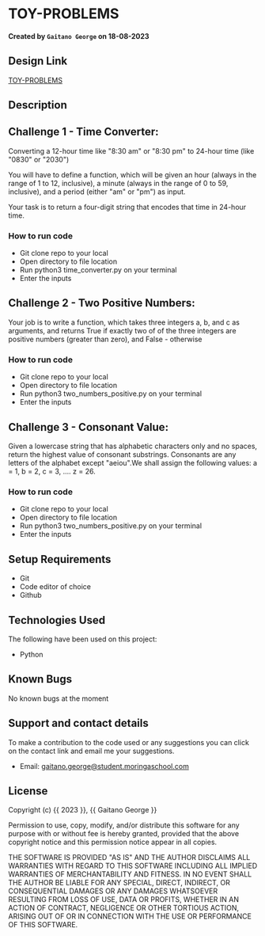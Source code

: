 # TOY-PROBLEMS

#### Created by `Gaitano George` on 18-08-2023

## Design Link

[TOY-PROBLEMS](https://github.com/Gaitano123/phase3-codechallenge-wk1)

## Description

## Challenge 1 - Time Converter:
Converting a 12-hour time like "8:30 am" or "8:30 pm" to 24-hour time (like "0830" or "2030")

You will have to define a function, which will be given an hour (always in the range of 1 to 12, inclusive), a minute (always in the range of 0 to 59, inclusive), and a period (either "am" or "pm") as input.

Your task is to return a four-digit string that encodes that time in 24-hour time.

### How to run code

- Git clone repo to your local
- Open directory to file location
- Run python3 time_converter.py on your terminal
- Enter the inputs

## Challenge 2 - Two Positive Numbers:

Your job is to write a function, which takes three integers a, b, and c as arguments, and returns True if exactly two of of the three integers are positive numbers (greater than zero), and False - otherwise

### How to run code

- Git clone repo to your local
- Open directory to file location
- Run python3 two_numbers_positive.py on your terminal
- Enter the inputs


## Challenge 3 - Consonant Value:

Given a lowercase string that has alphabetic characters only and no spaces, return the highest value of consonant substrings. Consonants are any letters of the alphabet except "aeiou".We shall assign the following values: a = 1, b = 2, c = 3, .... z = 26.


### How to run code

- Git clone repo to your local
- Open directory to file location
- Run python3 two_numbers_positive.py on your terminal
- Enter the inputs


## Setup Requirements

- Git
- Code editor of choice
- Github



## Technologies Used

The following have been used on this project:

- Python

## Known Bugs

No known bugs at the moment

## Support and contact details 

To make a contribution to the code used or any suggestions you can click on the contact link and email me your suggestions.

- Email: gaitano.george@student.moringaschool.com

## License

Copyright (c) {{ 2023 }}, {{ Gaitano George }}

Permission to use, copy, modify, and/or distribute this software for any
purpose with or without fee is hereby granted, provided that the above
copyright notice and this permission notice appear in all copies.

THE SOFTWARE IS PROVIDED "AS IS" AND THE AUTHOR DISCLAIMS ALL WARRANTIES WITH
REGARD TO THIS SOFTWARE INCLUDING ALL IMPLIED WARRANTIES OF MERCHANTABILITY AND
FITNESS. IN NO EVENT SHALL THE AUTHOR BE LIABLE FOR ANY SPECIAL, DIRECT,
INDIRECT, OR CONSEQUENTIAL DAMAGES OR ANY DAMAGES WHATSOEVER RESULTING FROM
LOSS OF USE, DATA OR PROFITS, WHETHER IN AN ACTION OF CONTRACT, NEGLIGENCE OR
OTHER TORTIOUS ACTION, ARISING OUT OF OR IN CONNECTION WITH THE USE OR
PERFORMANCE OF THIS SOFTWARE.